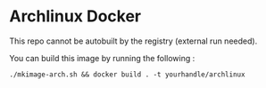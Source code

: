 # Archlinux Docker

This repo cannot be autobuilt by the registry (external run needed).

You can build this image by running the following :

```
./mkimage-arch.sh && docker build . -t yourhandle/archlinux
```
